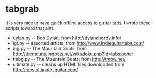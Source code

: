 tabgrab
=======

It is very nice to have quick offline access to guitar tabs. I wrote these scripts toward that aim.

* dylan.py -- Bob Dylan, from http://dylanchords.info/
* igt.py -- assorted artists, from http://www.indieguitartabs.com/
* mg.py -- The Mountain Goats, from http://themountaingoats.net/wiki/doku.php?id=tabs:home
* tmbg.py -- The Mountain Goats, from http://tmbw.net/
* ultimate.py -- cleans up HTML files downloaded from http://tabs.ultimate-guitar.com/
